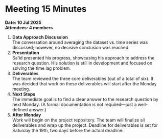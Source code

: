 # Meeting 15 Minutes

**Date: 10 Jul 2025**  
**Attendees: 4 members**

1. **Data Approach Discussion**  
The conversation around averaging the dataset vs. time series was discussed; however,
no decisive conclusion was reached.
2. **Presentation**  
 Sa'id presented his progress, showcasing his approach to address the research question.
 His solution is still in development and focused on solving the time lag problem.
3. **Deliverables**  
The team reviewed the three core deliverables (out of a total of six).
It was decided that work on these deliverables will start after the Monday meeting.
4. **Next Steps**  
The immediate goal is to find a clear answer to the research question by next Monday.
  (A formal documentation is not required—just a well-defined answer.)
5. **After Monday**  
 Work will begin on the project repository.
 The team will finalize all deliverables and wrap up the project. Deadline for
 deliverables is set for Saturday the 19th, two days before the actual deadline.
